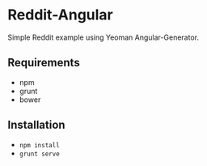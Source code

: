 Reddit-Angular
=============
Simple Reddit example using Yeoman Angular-Generator.

Requirements
-----------
* npm
* grunt
* bower

Installation
-----------
* `npm install`
* `grunt serve`